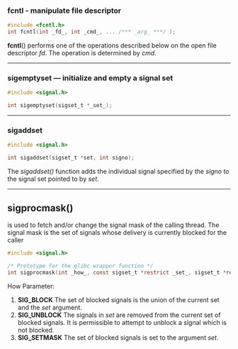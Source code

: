 ### fcntl - manipulate file descriptor
```c
#include <fcntl.h>
int fcntl(int _fd_, int _cmd_, ... /*** _arg_ ***/ );
```

**fcntl**() performs one of the operations described below on the open file descriptor _fd_.  The operation is determined by _cmd_.

---
### sigemptyset — initialize and empty a signal set

```c
#include <signal.h>

int sigemptyset(sigset_t *_set_);
```
---
### sigaddset

```c
#include <signal.h>

int sigaddset(sigset_t *set, int signo);
```
The _sigaddset()_ function adds the individual signal specified by the _signo_ to the signal set pointed to by _set_.

----
## **sigprocmask**() 
is used to fetch and/or change the signal mask of the calling thread.  The signal mask is the set of signals whose delivery is currently blocked for the caller

```c
#include <signal.h>

/* Prototype for the glibc wrapper function */
int sigprocmask(int _how_, const sigset_t *restrict _set_, sigset_t *restrict _oldset_);
```

How Parameter:
1. **SIG_BLOCK** The set of blocked signals is the union of the current set and the _set_ argument.
2. **SIG_UNBLOCK** The signals in _set_ are removed from the current set of blocked signals.  It is permissible to attempt to unblock a signal which is not blocked.
3. **SIG_SETMASK** The set of blocked signals is set to the argument _set_.